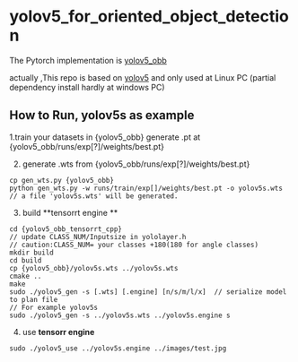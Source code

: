 # yolov5_for_oriented_object_detection

The Pytorch implementation is [yolov5_obb](https://github.com/hukaixuan19970627/yolov5_obb )

actually ,This repo is based on [yolov5](https://github.com/ultralytics/yolov5/tree/v6.0/)  and only used at Linux PC (partial dependency install hardly at windows PC)

## How to Run, yolov5s as example
1.train your datasets in {yolov5_obb} 
generate .pt at {yolov5_obb/runs/exp[?]/weights/best.pt} 

2. generate .wts from {yolov5_obb/runs/exp[?]/weights/best.pt} 

```
cp gen_wts.py {yolov5_obb}
python gen_wts.py -w runs/train/exp[]/weights/best.pt -o yolov5s.wts
// a file 'yolov5s.wts' will be generated.
```

3. build **tensorrt engine **

```
cd {yolov5_obb_tensorrt_cpp}
// update CLASS_NUM/Inputsize in yololayer.h 
// caution:CLASS_NUM= your classes +180(180 for angle classes)
mkdir build
cd build
cp {yolov5_obb}/yolov5s.wts ../yolov5s.wts
cmake ..
make
sudo ./yolov5_gen -s [.wts] [.engine] [n/s/m/l/x]  // serialize model to plan file
// For example yolov5s
sudo ./yolov5_gen -s ../yolov5s.wts ../yolov5s.engine s
```

4. use **tensorr engine**
```
sudo ./yolov5_use ../yolov5s.engine ../images/test.jpg
```


